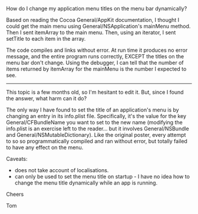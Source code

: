 How do I change my application menu titles on the menu bar dynamically?

Based on reading the Cocoa General/AppKit documentation, I thought I could get the main menu using General/NSApplication's mainMenu method. Then I sent itemArray to the main menu. Then, using an iterator, I sent setTitle to each item in the array.

The code compiles and links without error. At run time it produces no error message, and the entire program runs correctly, EXCEPT the titles on the menu bar don't change.
Using the debugger, I can tell that the number of items returned by itemArray for the mainMenu is the number I expected to see.

----

This topic is a few months old, so I'm hesitant to edit it. But, since I found the answer, what harm can it do?

The only way I have found to set the title of an application's menu is by changing an entry in its info.plist file. Specifically, it's the value for the key General/CFBundleName you want to set to the new name (modifying the info.plist is an exercise left to the reader... but it involves General/NSBundle and General/NSMutableDictionary). Like the original poster, every attempt to so so programmatically compiled and ran without error, but totally failed to have any effect on the menu.

Caveats:

* does not take account of localisations. 
* can only be used to set the menu title on startup - I have no idea how to change the menu title dynamically while an app is running.


Cheers

Tom